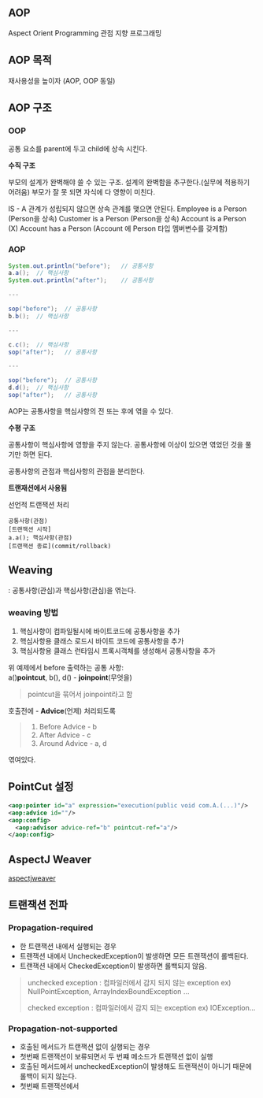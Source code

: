 ## AOP
Aspect Orient Programming
관점 지향 프로그래밍

## AOP 목적
재사용성을 높이자 (AOP, OOP 동일)

## AOP 구조
### OOP

공통 요소를 parent에 두고 child에 상속 시킨다.

**수직 구조**

부모의 설계가 완벽해야 쓸 수 있는 구조. 
설계의 완벽함을 추구한다.(실무에 적용하기 어려움)
부모가 잘 못 되면 자식에 다 영향이 미친다.

IS - A 관계가 성립되지 않으면 상속 관계를 맺으면 안된다.
Employee is a Person (Person을 상속)
Customer is a Person (Person을 상속)
Account is a Person (X)
Account has a Person (Account 에 Person 타입 멤버변수를 갖게함)

### AOP
```java
System.out.println("before");	// 공통사항
a.a();	// 핵심사항
System.out.println("after");	// 공통사항

---

sop("before");	// 공통사항
b.b();	// 핵심사항

---

c.c();	// 핵심사항
sop("after");	// 공통사항

---

sop("before");	// 공통사항
d.d();	// 핵심사항
sop("after");	// 공통사항
```

AOP는 공통사항을 핵심사항의 전 또는 후에 엮을 수 있다. 

**수평 구조**

공통사항이 핵심사항에 영향을 주지 않는다.
공통사항에 이상이 있으면 엮었던 것을 풀기만 하면 된다.

공통사항의 관점과 핵심사항의 관점을 분리한다.

**트랜재션에서 사용됨**

선언적 트랜잭션 처리
```
공통사항(관점)
[트랜잭션 시작]
a.a(); 핵심사항(관점)
[트랜잭션 종료](commit/rollback)
```

## Weaving

: 공통사항(관심)과 핵심사항(관심)을 엮는다.

### weaving 방법
1. 핵심사항이 컴파일될시에 바이트코드에 공통사항을 추가
2. 핵심사항용 클래스 로드시 바이트 코드에 공통사항을 추가
3. 핵심사항용 클래스 런타임시 프록시객체를 생성해서 공통사항을 추가

위 예제에서
before 출력하는 공통 사항:  
a()**pointcut**, b(), d()  - **joinpoint**(무엇을)
>pointcut을 묶어서 joinpoint라고 함

호출전에 	- **Advice**(언제)
처리되도록 
> 1) Before Advice - b
> 2) After Advice - c
> 3) Around Advice - a, d

엮여있다.

## PointCut 설정
```xml
<aop:pointer id="a" expression="execution(public void com.A.(...)"/>
<aop:advice id=""/>
<aop:config>
  <aop:advisor advice-ref="b" pointcut-ref="a"/>
</aop:config>
```


## AspectJ Weaver
[aspectjweaver](https://mvnrepository.com/artifact/org.aspectj/aspectjweaver)


## 트랜잭션 전파
### Propagation-required
* 한 트랜잭션 내에서 실행되는 경우
* 트랜잭션 내에서 UncheckedException이 발생하면 모든 트랜잭션이 롤백된다.
* 트랜잭션 내에서 CheckedException이 발생하면 롤백되지 않음.
>unchecked exception : 컴파일러에서 감지 되지 않는 exception
ex) NullPointException, ArrayIndexBoundException ...
>
>checked exception : 컴파일러에서 감지 되는 exception
>ex) IOException...

### Propagation-not-supported
* 호출된 메서드가 트랜잭션 없이 실행되는 경우
* 첫번째 트랜잭션이 보류되면서 두 번쨰 메소드가 트랜잭션 없이 실행
* 호출된 메서드에서 uncheckedException이 발생해도 트랜잭션이 아니기 때문에 롤백이 되지 않는다.
* 첫번째 트랜잭션에서 
<!--stackedit_data:
eyJoaXN0b3J5IjpbMTYzNjE0NDc2NiwtNzg2MTcwMTM4LDk3OT
czMDYxMywxMTI2NDkyMjQ4LDg5OTUwODQ4MCw5NTgxMjIwNTUs
NzQ0NDY4NTQzLC05ODkxMDM2ODIsLTEzMzE5NjI3MjZdfQ==
-->